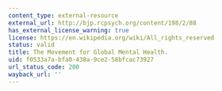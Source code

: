 ```yaml
---
content_type: external-resource
external_url: http://bjp.rcpsych.org/content/198/2/88
has_external_license_warning: true
license: https://en.wikipedia.org/wiki/All_rights_reserved
status: valid
title: The Movement for Global Mental Health.
uid: f0533a7a-bfa0-438a-9ce2-58bfcac73927
url_status_code: 200
wayback_url: ''
---
```

